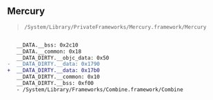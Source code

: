 ## Mercury

> `/System/Library/PrivateFrameworks/Mercury.framework/Mercury`

```diff

   __DATA.__bss: 0x2c10
   __DATA.__common: 0x18
   __DATA_DIRTY.__objc_data: 0x50
-  __DATA_DIRTY.__data: 0x1790
+  __DATA_DIRTY.__data: 0x17b0
   __DATA_DIRTY.__common: 0x10
   __DATA_DIRTY.__bss: 0xf00
   - /System/Library/Frameworks/Combine.framework/Combine

```
